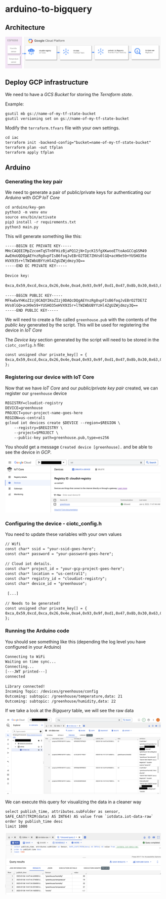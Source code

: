 # arduino-to-bigquery

## Architecture

![device](/attachments/architecture.png)

## Deploy GCP infrastructure

We need to have a *GCS Bucket* for storing the *Terraform state*.

Example:
```
gsutil mb gs://name-of-my-tf-state-bucket
gsutil versioning set on gs://name-of-my-tf-state-bucket
```

Modify the `terraform.tfvars` file with your own settings.

```
cd iac
terraform init -backend-config="bucket=name-of-my-tf-state-bucket"
terraform plan -out tfplan
terraform apply tfplan
```

## Arduino

### Generating the key pair

We need to generate a pair of public/private keys for authenticating our *Arduino* with *GCP IoT Core*

```
cd arduino/key-gen
python3 -m venv env
source env/bin/activate
pip3 install -r requirements.txt
python3 main.py
```

This will generate something like this:

```
-----BEGIN EC PRIVATE KEY-----
MHcCAQEEIMpZzcomTqSTn9FHizBjaPQ12jN+IycK15fgXKwooETtoAoGCCqGSM49
AwEHoUQDQgAEYnzRg8vpFIsB6foqJvEBrO2TDE7ZHVs0lGQ+acH9e59+YUSHO35e
HVX935r+lTWIWbUBYYzHl4ZgUZWjdmzy3Q==
-----END EC PRIVATE KEY-----

Device key:
 0xca,0x59,0xcd,0xca,0x26,0x4e,0xa4,0x93,0x9f,0xd1,0x47,0x8b,0x30,0x63,0x68,0xf4,0x35,0xda,0x33,0x7e,0x23,0x27,0xa,0xd7,0x97,0xe0,0x5c,0xac,0x28,0xa0,0x44,0xed

-----BEGIN PUBLIC KEY-----
MFkwEwYHKoZIzj0CAQYIKoZIzj0DAQcDQgAEYnzRg8vpFIsB6foqJvEBrO2TDE7Z
HVs0lGQ+acH9e59+YUSHO35eHVX935r+lTWIWbUBYYzHl4ZgUZWjdmzy3Q==
-----END PUBLIC KEY-----
```

We will need to create a file called `greenhouse.pub` with the contents of the *public key* generated by the script. This will be used for registering the device in *IoT Core*

The *Device key* section generated by the script will need to be stored in the `ciotc_config.h` file:

```
const unsigned char private_key[] = { 0xca,0x59,0xcd,0xca,0x26,0x4e,0xa4,0x93,0x9f,0xd1,0x47,0x8b,0x30,0x63,0x68,0xf4,0x35,0xda,0x33,0x7e,0x23,0x27,0xa,0xd7,0x97,0xe0,0x5c,0xac,0x28,0xa0,0x44,0xed };
```

### Registering our device with IoT Core

Now that we have *IoT Core* and our *public/private key pair* created, we can register our `greenhouse` device

```
REGISTRY=cloudiot-registry 
DEVICE=greenhouse
PROJECT=your-project-name-goes-here
REGION=us-central1
gcloud iot devices create $DEVICE --region=$REGION \
    --registry=$REGISTRY \
    --project=$PROJECT \
    --public-key path=greenhouse.pub,type=es256
```

You should get a message `Created device [greenhouse].` and be able to see the device in *GCP*.

![device](/attachments/iot-core-device.png)

### Configuring the device - ciotc_config.h

You need to update these variables with your own values

```
// Wifi
const char* ssid = "your-ssid-goes-here";
const char* password = "your-password-goes-here";

// Cloud iot details.
const char* project_id = "your-gcp-project-goes-here";
const char* location = "us-central1";
const char* registry_id = "cloudiot-registry";
const char* device_id = "greenhouse";

 [...]

// Needs to be generated!
const unsigned char private_key[] = { 0xca,0x59,0xcd,0xca,0x26,0x4e,0xa4,0x93,0x9f,0xd1,0x47,0x8b,0x30,0x63,0x68,0xf4,0x35,0xda,0x33,0x7e,0x23,0x27,0xa,0xd7,0x97,0xe0,0x5c,0xac,0x28,0xa0,0x44,0xed };
```

### Running the Arduino code

You should see something like this (depending the log level you have configured in your Arduino)

```
Connecting to WiFi
Waiting on time sync...
Connecting...
[---JWT printed---]
connected

Library connected!
Incoming Topic: /devices/greenhouse/config
Outcoming: subtopic: /greenhouse/temperature,data: 21
Outcoming: subtopic: /greenhouse/humidity,data: 22
```

If we take a look at the *Bigquery* table, we will see the raw data

![bq raw](/attachments/bq-raw-table.png)

We can execute this query for visualizing the data in a cleaner way

```
select publish_time, attributes.subFolder as sensor, SAFE_CAST(TRIM(data) AS INT64) AS value from `iotdata.iot-data-raw` 
order by publish_time desc
limit 1000
```

![clean data](/attachments/clean-iot-data.png)
